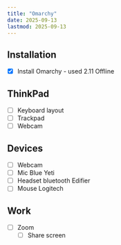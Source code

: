 ```yaml
---
title: "Omarchy"
date: 2025-09-13
lastmod: 2025-09-13
---
```


## Installation
- [x] Install Omarchy - used 2.11 Offline

## ThinkPad
- [ ] Keyboard layout
- [ ] Trackpad
- [ ] Webcam

## Devices
- [ ] Webcam
- [ ] Mic Blue Yeti
- [ ] Headset bluetooth Edifier
- [ ] Mouse Logitech

## Work
- [ ] Zoom
  - [ ] Share screen
